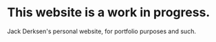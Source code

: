 # This website is a work in progress.

Jack Derksen's personal website, for portfolio purposes and such.
